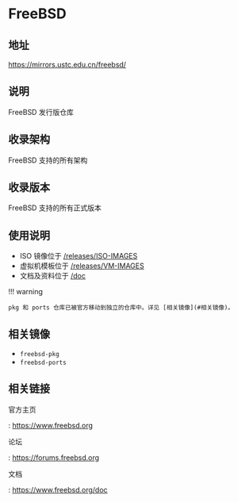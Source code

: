# FreeBSD

## 地址

<https://mirrors.ustc.edu.cn/freebsd/>

## 说明

FreeBSD 发行版仓库

## 收录架构

FreeBSD 支持的所有架构

## 收录版本

FreeBSD 支持的所有正式版本

## 使用说明

-   ISO 镜像位于
    [/releases/ISO-IMAGES](http://mirrors.ustc.edu.cn/freebsd/releases/ISO-IMAGES)
-   虚拟机模板位于
    [/releases/VM-IMAGES](http://mirrors.ustc.edu.cn/freebsd/releases/VM-IMAGES)
-   文档及资料位于 [/doc](http://mirrors.ustc.edu.cn/freebsd/doc)

!!! warning

    pkg 和 ports 仓库已被官方移动到独立的仓库中。详见 [相关镜像](#相关镜像)。

## 相关镜像

-   `freebsd-pkg`
-   `freebsd-ports`

## 相关链接

官方主页

:   <https://www.freebsd.org>

论坛

:   <https://forums.freebsd.org>

文档

:   <https://www.freebsd.org/doc>
